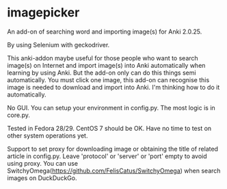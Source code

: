 # imagepicker
An add-on of searching word and importing image(s) for Anki 2.0.25. 

By using Selenium with geckodriver.

This anki-addon maybe useful for those people who want to search image(s) on Internet and import image(s) into Anki automatically when learning by using Anki. But the add-on only can do this things semi automatically. You must click one image, this add-on can recognise this image is needed to download and import into Anki. I'm thinking how to do it automatically.

No GUI. You can setup your environment in config.py. The most logic is in core.py.

Tested in Fedora 28/29. CentOS 7 should be OK. Have no time to test on other system operations yet.

Support to set proxy for downloading image or obtaining the title of related article in config.py. Leave 'protocol' or 'server' or 'port' empty to avoid using proxy. You can use SwitchyOmega(https://github.com/FelisCatus/SwitchyOmega) when search images on DuckDuckGo.

